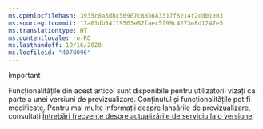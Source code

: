```yaml
---
ms.openlocfilehash: 3935c8a3dbc56967c88b683317f8214f2cd01e03
ms.sourcegitcommit: 11a61db54119503e82faec5f99c4273e8d1247e5
ms.translationtype: HT
ms.contentlocale: ro-RO
ms.lasthandoff: 10/16/2020
ms.locfileid: "4070096"
---
```

> [!IMPORTANT]
> Funcționalitățile din acest articol sunt disponibile pentru utilizatorii vizați ca parte a unei versiuni de previzualizare. Conținutul și funcționalitățile pot fi modificate. Pentru mai multe informații despre lansările de previzualizare, consultați [Întrebări frecvente despre actualizările de serviciu la o versiune](https://docs.microsoft.com/dynamics365/unified-operations/fin-and-ops/get-started/one-version).
